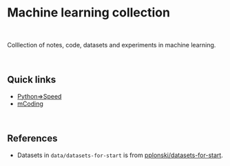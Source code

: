 # Machine learning collection

<br>

Colllection of notes, code, datasets and experiments in machine learning.

<br>

## Quick links

* [Python⇒Speed](https://pythonspeed.com/memory/) 
* [mCoding](https://www.youtube.com/channel/UCaiL2GDNpLYH6Wokkk1VNcg/videos) 
  
  
<br>

## References

* Datasets in `data/datasets-for-start` is from [pplonski/datasets-for-start](https://github.com/pplonski/datasets-for-start).

